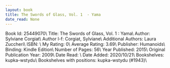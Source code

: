 ```yaml
---
layout: book
title: The Swords of Glass, Vol. 1  - Yama
date_read: None
---
```


Book Id: 25449070\ 
Title: The Swords of Glass, Vol. 1 : Yama\ 
Author: Sylviane Corgiat\ 
Author l-f: Corgiat, Sylviane\ 
Additional Authors: Laura Zuccheri\ 
ISBN: \ 
My Rating: 0\ 
Average Rating: 3.69\ 
Publisher: Humanoids\ 
Binding: Kindle Edition\ 
Number of Pages: 56\ 
Year Published: 2015\ 
Original Publication Year: 2009\ 
Date Read: \ 
Date Added: 2020/10/21\ 
Bookshelves: kupka-wstydu\ 
Bookshelves with positions: kupka-wstydu (#1943)\ 

